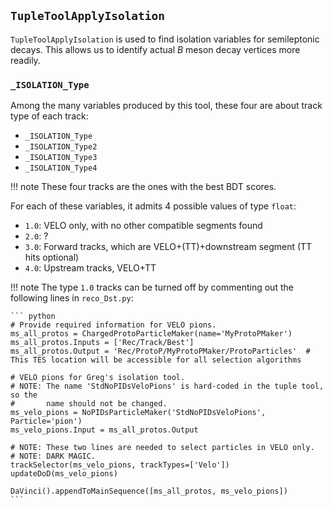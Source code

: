 ## `TupleToolApplyIsolation`
`TupleToolApplyIsolation` is used to find isolation variables for semileptonic
decays. This allows us to identify actual $B$ meson decay vertices more
readily.

### `_ISOLATION_Type`
Among the many variables produced by this tool, these four are about track type
of each track:

* `_ISOLATION_Type`
* `_ISOLATION_Type2`
* `_ISOLATION_Type3`
* `_ISOLATION_Type4`

!!! note
    These four tracks are the ones with the best BDT scores.

For each of these variables, it admits 4 possible values of type `float`:

* `1.0`: VELO only, with no other compatible segments found
* `2.0`: ?
* `3.0`: Forward tracks, which are VELO+(TT)+downstream segment (TT hits
         optional)
* `4.0`: Upstream tracks, VELO+TT

!!! note
    The type `1.0` tracks can be turned off by commenting out the following
    lines in `reco_Dst.py`:

    ``` python
    # Provide required information for VELO pions.
    ms_all_protos = ChargedProtoParticleMaker(name='MyProtoPMaker')
    ms_all_protos.Inputs = ['Rec/Track/Best']
    ms_all_protos.Output = 'Rec/ProtoP/MyProtoPMaker/ProtoParticles'  # This TES location will be accessible for all selection algorithms

    # VELO pions for Greg's isolation tool.
    # NOTE: The name 'StdNoPIDsVeloPions' is hard-coded in the tuple tool, so the
    #       name should not be changed.
    ms_velo_pions = NoPIDsParticleMaker('StdNoPIDsVeloPions', Particle='pion')
    ms_velo_pions.Input = ms_all_protos.Output

    # NOTE: These two lines are needed to select particles in VELO only.
    # NOTE: DARK MAGIC.
    trackSelector(ms_velo_pions, trackTypes=['Velo'])
    updateDoD(ms_velo_pions)

    DaVinci().appendToMainSequence([ms_all_protos, ms_velo_pions])
    ```
